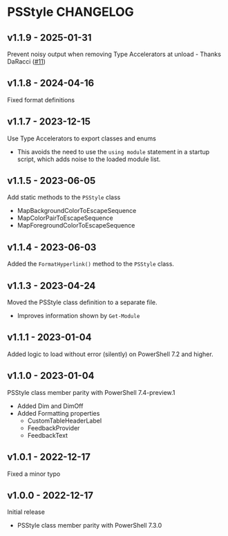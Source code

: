 # PSStyle CHANGELOG

## v1.1.9 - 2025-01-31

Prevent noisy output when removing Type Accelerators at unload - Thanks DaRacci ([#11][11])

## v1.1.8 - 2024-04-16

Fixed format definitions

## v1.1.7 - 2023-12-15

Use Type Accelerators to export classes and enums

- This avoids the need to use the `using module` statement in a startup script, which adds noise to
  the loaded module list.

## v1.1.5 - 2023-06-05

Add static methods to the `PSStyle` class

- MapBackgroundColorToEscapeSequence
- MapColorPairToEscapeSequence
- MapForegroundColorToEscapeSequence

## v1.1.4 - 2023-06-03

Added the `FormatHyperlink()` method to the `PSStyle` class.

## v1.1.3 - 2023-04-24

Moved the PSStyle class definition to a separate file.

- Improves information shown by `Get-Module`

## v1.1.1 - 2023-01-04

Added logic to load without error (silently) on PowerShell 7.2 and higher.

## v1.1.0 - 2023-01-04

PSStyle class member parity with PowerShell 7.4-preview.1

- Added Dim and DimOff
- Added Formatting properties
  - CustomTableHeaderLabel
  - FeedbackProvider
  - FeedbackText

## v1.0.1 - 2022-12-17

Fixed a minor typo

## v1.0.0 - 2022-12-17

Initial release

- PSStyle class member parity with PowerShell 7.3.0

<!-- reference links -->
[11]: https://github.com/sdwheeler/ToolModules/pull/11